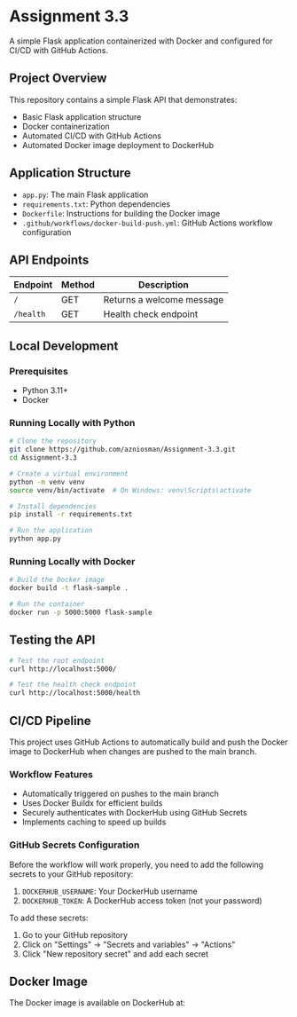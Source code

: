 # Assignment 3.3

A simple Flask application containerized with Docker and configured for CI/CD with GitHub Actions.

## Project Overview

This repository contains a simple Flask API that demonstrates:

- Basic Flask application structure
- Docker containerization
- Automated CI/CD with GitHub Actions
- Automated Docker image deployment to DockerHub

## Application Structure

- `app.py`: The main Flask application
- `requirements.txt`: Python dependencies
- `Dockerfile`: Instructions for building the Docker image
- `.github/workflows/docker-build-push.yml`: GitHub Actions workflow configuration

## API Endpoints

| Endpoint  | Method | Description               |
| --------- | ------ | ------------------------- |
| `/`       | GET    | Returns a welcome message |
| `/health` | GET    | Health check endpoint     |

## Local Development

### Prerequisites

- Python 3.11+
- Docker

### Running Locally with Python

```bash
# Clone the repository
git clone https://github.com/azniosman/Assignment-3.3.git
cd Assignment-3.3

# Create a virtual environment
python -m venv venv
source venv/bin/activate  # On Windows: venv\Scripts\activate

# Install dependencies
pip install -r requirements.txt

# Run the application
python app.py
```

### Running Locally with Docker

```bash
# Build the Docker image
docker build -t flask-sample .

# Run the container
docker run -p 5000:5000 flask-sample
```

## Testing the API

```bash
# Test the root endpoint
curl http://localhost:5000/

# Test the health check endpoint
curl http://localhost:5000/health
```

## CI/CD Pipeline

This project uses GitHub Actions to automatically build and push the Docker image to DockerHub when changes are pushed to the main branch.

### Workflow Features

- Automatically triggered on pushes to the main branch
- Uses Docker Buildx for efficient builds
- Securely authenticates with DockerHub using GitHub Secrets
- Implements caching to speed up builds

### GitHub Secrets Configuration

Before the workflow will work properly, you need to add the following secrets to your GitHub repository:

1. `DOCKERHUB_USERNAME`: Your DockerHub username
2. `DOCKERHUB_TOKEN`: A DockerHub access token (not your password)

To add these secrets:

1. Go to your GitHub repository
2. Click on "Settings" → "Secrets and variables" → "Actions"
3. Click "New repository secret" and add each secret

## Docker Image

The Docker image is available on DockerHub at:

```

```

